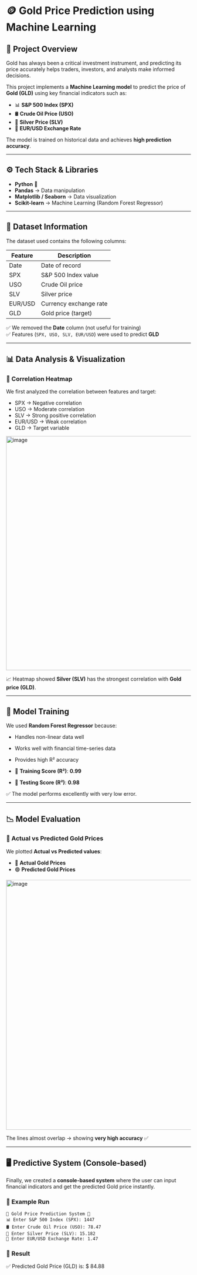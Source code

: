 # 🪙 Gold Price Prediction using Machine Learning  

## 📌 Project Overview  
Gold has always been a critical investment instrument, and predicting its price accurately helps traders, investors, and analysts make informed decisions.  

This project implements a **Machine Learning model** to predict the price of **Gold (GLD)** using key financial indicators such as:  
- 📊 **S&P 500 Index (SPX)**  
- 🛢️ **Crude Oil Price (USO)**  
- 🥈 **Silver Price (SLV)**  
- 💱 **EUR/USD Exchange Rate**  

The model is trained on historical data and achieves **high prediction accuracy**.  

---

## ⚙️ Tech Stack & Libraries  
- **Python** 🐍  
- **Pandas** → Data manipulation  
- **Matplotlib / Seaborn** → Data visualization  
- **Scikit-learn** → Machine Learning (Random Forest Regressor)  

---

## 📂 Dataset Information  
The dataset used contains the following columns:  

| Feature   | Description |
|-----------|-------------|
| Date      | Date of record |
| SPX       | S&P 500 Index value |
| USO       | Crude Oil price |
| SLV       | Silver price |
| EUR/USD   | Currency exchange rate |
| GLD       | Gold price (target) |

✅ We removed the **Date** column (not useful for training)  
✅ Features (`SPX, USO, SLV, EUR/USD`) were used to predict **GLD**  

---

## 📊 Data Analysis & Visualization  

### 🔹 Correlation Heatmap  
We first analyzed the correlation between features and target:  
- SPX → Negative correlation  
- USO → Moderate correlation  
- SLV → Strong positive correlation  
- EUR/USD → Weak correlation  
- GLD → Target variable
<img width="641" height="638" alt="image" src="https://github.com/user-attachments/assets/23ecea32-7c37-45cf-8a8e-07964ee3c674" />

📈 Heatmap showed **Silver (SLV)** has the strongest correlation with **Gold price (GLD)**.  

---

## 🤖 Model Training  

We used **Random Forest Regressor** because:  
- Handles non-linear data well  
- Works well with financial time-series data  
- Provides high R² accuracy  

- 📌 **Training Score (R²)**: **0.99**  
- 📌 **Testing Score (R²)**: **0.98**  

✅ The model performs excellently with very low error.  

---

## 📉 Model Evaluation  

### 📍 Actual vs Predicted Gold Prices  
We plotted **Actual vs Predicted values**:  

- 🔴 **Actual Gold Prices**  
- 🟢 **Predicted Gold Prices**

<img width="1058" height="681" alt="image" src="https://github.com/user-attachments/assets/233947b2-5e41-4788-899e-2904e6237d27" />


The lines almost overlap → showing **very high accuracy** ✅  


---

## 🖥️ Predictive System (Console-based)  

Finally, we created a **console-based system** where the user can input financial indicators and get the predicted Gold price instantly.  

### 🔹 Example Run  

```text
🔮 Gold Price Prediction System 🔮
📊 Enter S&P 500 Index (SPX): 1447
🛢️ Enter Crude Oil Price (USO): 78.47
🥈 Enter Silver Price (SLV): 15.182
💱 Enter EUR/USD Exchange Rate: 1.47
```
### 🔹 Result 

✅ Predicted Gold Price (GLD) is: $ 84.88
